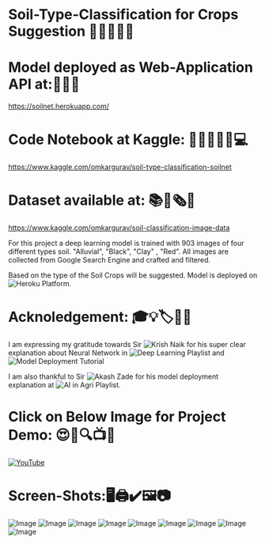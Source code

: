 # Soil-Type-Classification for Crops Suggestion 🌳🌲🎄🎋🌴

# Model deployed as Web-Application API at:🎯🔗📳  <br>
https://soilnet.herokuapp.com/

# Code Notebook at Kaggle: 📝📒📔📑🧾💻  <br>
https://www.kaggle.com/omkargurav/soil-type-classification-soilnet
<br>

# Dataset available at: 📚📓🗞💾 <br>
https://www.kaggle.com/omkargurav/soil-classification-image-data


For this project a deep learning model is trained with 903 images of four different types soil. "Alluvial", "Black", "Clay" , "Red". All images are collected 
from Google Search Engine  and crafted and filtered. 

Based on the type of the Soil Crops will be suggested. Model is deployed on ![Heroku Platform](https://www.heroku.com/).

# Acknoledgement: 🎓💡🏷🔖📌  <br>
I am expressing my gratitude towards Sir ![Krish Naik](https://www.youtube.com/channel/UCNU_lfiiWBdtULKOw6X0Dig) for his super clear explanation about Neural Network in
![Deep Learning Playlist](https://www.youtube.com/watch?v=DKSZHN7jftI&list=PLZoTAELRMXVPGU70ZGsckrMdr0FteeRUi) and 
![Model Deployment Tutorial](https://www.youtube.com/watch?reload=9&reload=9&reload=9&reload=9&v=Ie4-AOpPxBg&list=PLZoTAELRMXVPUyxuK8AphGMuIJHTyuWna)

I am also thankful to Sir ![Akash Zade](https://www.linkedin.com/in/ai-engineer-az/) for 
his model deployment explanation at ![AI in Agri Playlist](https://www.youtube.com/watch?v=BXS8bWyTM5w&list=PLfP3JxW-T70Hw39qlbtPjd0Eg0nDbN283).


# Click on Below Image for Project Demo: 😍👀🔍📺📡 <br>
[![YouTube](https://github.com/OMIII1997/Soil-Type-Classification/blob/master/screenshots/Soil%20Classification%20%26%20Crop%20Suggestion.jpg)](https://youtu.be/gnKmbgbPRJA)

# Screen-Shots:🖥🖨✔🖼📷 <br>
![Image](https://github.com/OMIII1997/Soil-Type-Classification/blob/master/screenshots/Screenshot%20(196).png)
![Image](https://github.com/OMIII1997/Soil-Type-Classification/blob/master/screenshots/Screenshot%20(197).png)
![Image](https://github.com/OMIII1997/Soil-Type-Classification/blob/master/screenshots/Screenshot%20(198).png)
![Image](https://github.com/OMIII1997/Soil-Type-Classification/blob/master/screenshots/Screenshot%20(199).png)
![Image](https://github.com/OMIII1997/Soil-Type-Classification/blob/master/screenshots/Screenshot%20(200).png)
![Image](https://github.com/OMIII1997/Soil-Type-Classification/blob/master/screenshots/Screenshot%20(201).png)
![Image](https://github.com/OMIII1997/Soil-Type-Classification/blob/master/screenshots/Screenshot%20(202).png)
![Image](https://github.com/OMIII1997/Soil-Type-Classification/blob/master/screenshots/Screenshot%20(203).png)
![Image](https://github.com/OMIII1997/Soil-Type-Classification/blob/master/screenshots/Screenshot%20(204).png)
